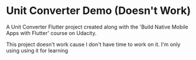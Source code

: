# Unit Converter Demo (Doesn't Work)

A Unit Converter Flutter project created along with the 'Build Native Mobile Apps with Flutter' course on Udacity.

This project doesn't work cause I don't have time to work on it. I'm only using using it for learning
